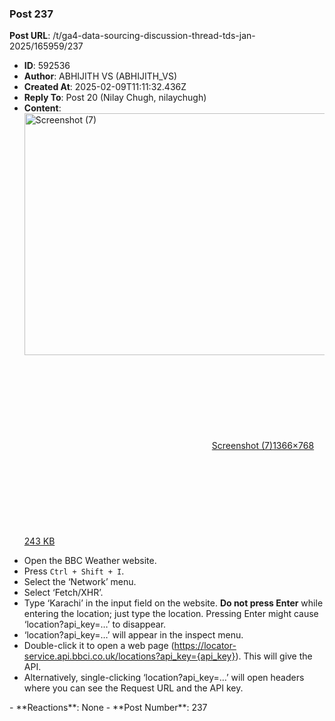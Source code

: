 ### Post 237
**Post URL**: /t/ga4-data-sourcing-discussion-thread-tds-jan-2025/165959/237
- **ID**: 592536
- **Author**: ABHIJITH VS (ABHIJITH_VS)
- **Created At**: 2025-02-09T11:11:32.436Z
- **Reply To**: Post 20 (Nilay Chugh, nilaychugh)
- **Content**:  
  <div class="lightbox-wrapper"><a class="lightbox" href="https://europe1.discourse-cdn.com/flex013/uploads/iitm/original/3X/9/5/954c6fa15e0841c485fc497035ecb4805336f0cb.png" data-download-href="/uploads/short-url/liKUcWb0Vfm44u5a8uAknsXszhh.png?dl=1" title="Screenshot (7)" rel="noopener nofollow ugc"><img src="https://europe1.discourse-cdn.com/flex013/uploads/iitm/optimized/3X/9/5/954c6fa15e0841c485fc497035ecb4805336f0cb_2_690x387.png" alt="Screenshot (7)" data-base62-sha1="liKUcWb0Vfm44u5a8uAknsXszhh" width="690" height="387" srcset="https://europe1.discourse-cdn.com/flex013/uploads/iitm/optimized/3X/9/5/954c6fa15e0841c485fc497035ecb4805336f0cb_2_690x387.png, https://europe1.discourse-cdn.com/flex013/uploads/iitm/optimized/3X/9/5/954c6fa15e0841c485fc497035ecb4805336f0cb_2_1035x580.png 1.5x, https://europe1.discourse-cdn.com/flex013/uploads/iitm/original/3X/9/5/954c6fa15e0841c485fc497035ecb4805336f0cb.png 2x" data-dominant-color="B1C7D3"><div class="meta"><svg class="fa d-icon d-icon-far-image svg-icon" aria-hidden="true"><use href="#far-image"></use></svg><span class="filename">Screenshot (7)</span><span class="informations">1366×768 243 KB</span><svg class="fa d-icon d-icon-discourse-expand svg-icon" aria-hidden="true"><use href="#discourse-expand"></use></svg></div></a></div>
<ul>
<li>Open the BBC Weather website.</li>
<li>Press <code>Ctrl + Shift + I</code>.</li>
<li>Select the ‘Network’ menu.</li>
<li>Select ‘Fetch/XHR’.</li>
<li>Type ‘Karachi’ in the input field on the website. <strong>Do not press Enter</strong> while entering the location; just type the location. Pressing Enter might cause ‘location?api_key=…’ to disappear.</li>
<li>‘location?api_key=…’ will appear in the inspect menu.</li>
<li>Double-click it to open a web page (<a href="https://locator-service.api.bbci.co.uk/locations?api_key=%7Bapi_key%7D" rel="noopener nofollow ugc">https://locator-service.api.bbci.co.uk/locations?api_key={api_key}</a>). This will give the API.</li>
<li>Alternatively, single-clicking ‘location?api_key=…’ will open headers where you can see the Request URL and the API key.</li>
</ul>
- **Reactions**: None
- **Post Number**: 237

